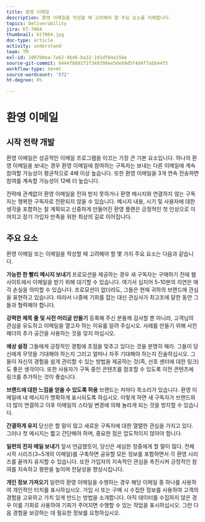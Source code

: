 ```yaml
---
title: 환영 이메일
description: 환영 이메일을 작성할 때 고려해야 할 주요 요소를 이해합니다.
topics: Deliverability
jira: KT-7064
thumbnail: kt7064.jpg
doc-type: article
activity: understand
team: TM
exl-id: 1007b0ea-7a62-4b46-ba32-191df64a15be
source-git-commit: 9444f8601f2f349398ee5deb9d5f4d4f7abb44f5
workflow-type: tm+mt
source-wordcount: '572'
ht-degree: 0%

---
```


# 환영 이메일

## 시작 전략 개발

환영 이메일은 성공적인 이메일 프로그램을 이끄는 가장 큰 기본 요소입니다. 하나의 환영 이메일을 보내는 경우 환영 이메일에 참여하는 구독자는 보내는 다른 이메일에 계속 참여할 가능성이 평균적으로 4배 이상 높습니다. 또한 환영 이메일을 3개 연속 전송하면 참여를 계속할 가능성이 12배 더 높습니다.

전략에 관계없이 환영 이메일을 전혀 받지 못하거나 환영 메시지와 연결하지 않는 구독자는 행복한 구독자로 전환되지 않을 수 있습니다. 메시지 내용, 시기 및 사용자에 대한 생각을 포함하는 잘 계획되고 신중하게 만들어진 환영 플랜은 긍정적인 첫 인상으로 이어지고 장기 가입자 만족을 위한 최상의 길로 이어집니다.

## 주요 요소

환영 이메일 또는 이메일을 작성할 때 고려해야 할 몇 가지 주요 요소는 다음과 같습니다.

**가능한 한 빨리 메시지 보내기**
프로모션을 제공하는 경우 새 구독자는 구매하기 전에 웹 사이트에서 이메일을 받기 위해 대기할 수 있습니다. 여기서 심지어 5-10분의 지연은 매각 손실을 의미할 수 있습니다. 프로모션이 없더라도, 그들은 현재 귀하의 브랜드에 관심을 표현하고 있습니다. 따라서 나중에 기회를 잡는 대신 관심사가 최고조에 달한 동안 그들과 협력해야 합니다.

**강력한 제목 줄 및 사전 머리글 만들기**
등록해 주신 분들께 감사할 뿐 아니라, 고객님의 관심을 유도하고 이메일을 열고자 하는 이유를 알려 주십시오. 사례를 만들기 위해 사전 헤더의 추가 공간을 사용하는 것을 잊지 마십시오.

**예상 설정**
그들에게 긍정적인 경험에 초점을 맞추고 있다는 것을 분명히 해라. 그들이 당신에게 무엇을 기대해야 하는지 그리고 얼마나 자주 기대해야 하는지 진술하십시오. 그들이 자신의 경험을 쉽게 관리할 수 있는 방법을 제공하는 것(즉, 선호 센터에 대한 링크)도 좋은 생각이다. 또한 사용자가 구독 중인 콘텐츠를 참조할 수 있도록 이전 콘텐츠에 링크를 추가하는 것이 좋습니다.

**브랜드에 대한 느낌을 얻을 수 있도록 허용**
브랜드는 저마다 목소리가 있습니다. 환영 이메일에 내 메시지가 명확하게 표시되도록 하십시오. 이렇게 하면 새 구독자가 브랜드와 더 많이 연결하고 이후 이메일의 스타일 변경에 의해 놀라게 되는 것을 방지할 수 있습니다.

**간결하게 유지**
당신은 할 말이 많고 새로운 구독자에 대한 열렬한 관심을 가지고 있다. 그러나 첫 메시지는 짧고 간단해야 하며, 중요한 점은 압도적이지 않아야 합니다.

**일련의 전자 메일 보내기**
앞서 언급했듯이, 당신은 세심한 청중에게 할 말이 많다. 전체 시작 시리즈(3~5개의 이메일)를 구축하면 공유할 모든 정보를 포함하면서 각 환영 시리즈를 끝까지 유지할 수 있습니다. 또한 가입자의 지속적인 관심을 촉진시켜 긍정적인 참여를 지속하고 평판을 높이며 전달성을 향상시킵니다.

**개인 정보 가져오기**
일련의 환영 이메일을 수행하는 경우 해당 이메일 중 하나를 사용하여 개인적인 터치를 표시하십시오. 가입 시 또는 구매 시 수집한 정보를 사용하여 고객의 경험을 고유하고 가치 있게 만드는 방법을 소개합니다. 아직 데이터를 수집하지 않은 경우 이를 기회로 사용하여 기회가 주어지면 수행할 수 있는 작업을 표시하십시오. 그런 다음 경험을 보강하는 데 필요한 정보를 요청하십시오.
